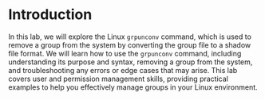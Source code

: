 # Introduction

In this lab, we will explore the Linux `grpunconv` command, which is used to remove a group from the system by converting the group file to a shadow file format. We will learn how to use the `grpunconv` command, including understanding its purpose and syntax, removing a group from the system, and troubleshooting any errors or edge cases that may arise. This lab covers user and permission management skills, providing practical examples to help you effectively manage groups in your Linux environment.
